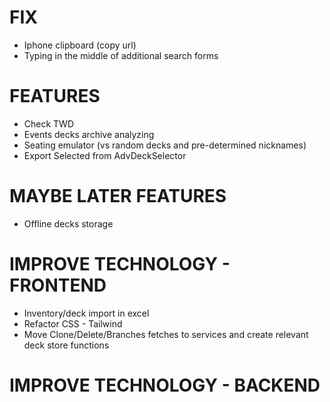 # FIX
- Iphone clipboard (copy url)
- Typing in the middle of additional search forms

# FEATURES
- Check TWD
- Events decks archive analyzing
- Seating emulator (vs random decks and pre-determined nicknames)
- Export Selected from AdvDeckSelector

# MAYBE LATER FEATURES
- Offline decks storage

# IMPROVE TECHNOLOGY - FRONTEND
- Inventory/deck import in excel
- Refactor CSS - Tailwind
- Move Clone/Delete/Branches fetches to services and create relevant deck store functions

# IMPROVE TECHNOLOGY - BACKEND
